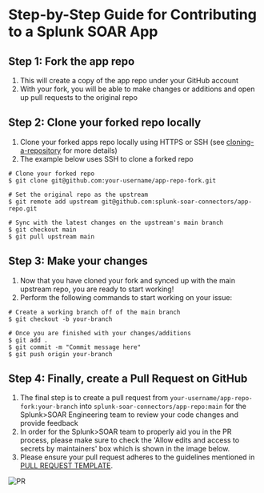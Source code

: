 # Step-by-Step Guide for Contributing to a Splunk SOAR App

## Step 1: Fork the app repo

1. This will create a copy of the app repo under your GitHub account
1. With your fork, you will be able to make changes or additions and open up pull requests to the original repo

## Step 2: Clone your forked repo locally

1. Clone your forked apps repo locally using HTTPS or SSH (see [cloning-a-repository](https://docs.github.com/en/repositories/creating-and-managing-repositories/cloning-a-repository) for more details)
1. The example below uses SSH to clone a forked repo

  ```
  # Clone your forked repo
  $ git clone git@github.com:your-username/app-repo-fork.git

  # Set the original repo as the upstream
  $ git remote add upstream git@github.com:splunk-soar-connectors/app-repo.git

  # Sync with the latest changes on the upstream's main branch
  $ git checkout main
  $ git pull upstream main
  ```

## Step 3: Make your changes

1. Now that you have cloned your fork and synced up with the main upstream repo, you are ready to start working!
1. Perform the following commands to start working on your issue:

  ```
  # Create a working branch off of the main branch
  $ git checkout -b your-branch

  # Once you are finished with your changes/additions
  $ git add .
  $ git commit -m "Commit message here"
  $ git push origin your-branch
  ```

## Step 4: Finally, create a Pull Request on GitHub

 1. The final step is to create a pull request from `your-username/app-repo-fork:your-branch` into `splunk-soar-connectors/app-repo:main` for the Splunk>SOAR Engineering team to review your code changes and provide feedback
 1. In order for the Splunk>SOAR team to properly aid you in the PR process, please make sure to check the 'Allow edits and access to secrets by maintainers' box which is shown in the image below.
 1. Please ensure your pull request adheres to the guidelines mentioned in [PULL REQUEST TEMPLATE](https://github.com/splunk-soar-connectors/.github/blob/main/.github/pull_request_template.md).

![PR](Images/example_pr.png)

